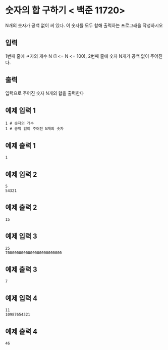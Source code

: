 # 숫자의 합 구하기 < 백준 11720>
N개의 숫자가 공백 없이 써 있다. 이 숫자를 모두 합해 출력하는 프로그래을 작성하시오

## 입력
1번째 줄에 ㅆ자의 개수 N (1 <= N <= 100), 2번째 줄에 숫자 N개가 공백 없이 주어진다.

## 출력
입력으로 주어진 숫자 N개의 합을 출력한다

## 예제 입력 1
~~~
1 # 숫자의 개수
1 # 공백 없이 주어진 N개의 숫자
~~~

## 예제 출력 1
~~~
1
~~~

## 예제 입력 2
~~~
5
54321
~~~

## 예제 출력 2
~~~
15
~~~

## 예제 입력 3
~~~
25
7000000000000000000000000
~~~

## 예제 출력 3
~~~
7
~~~

## 예제 입력 4
~~~
11
10987654321
~~~

## 예제 출력 4
~~~
46
~~~